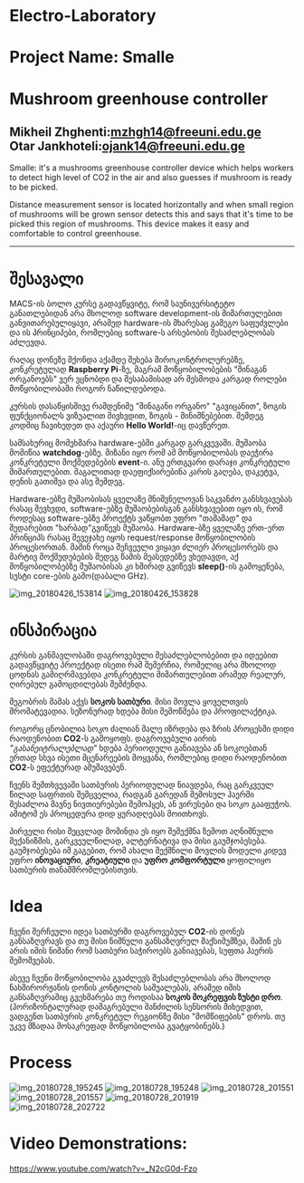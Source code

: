 # Electro-Laboratory
# Project Name: Smalle 
# Mushroom greenhouse controller


**Mikheil Zhghenti**:**mzhgh14@freeuni.edu.ge**<br> **Otar Jankhoteli**:**ojank14@freeuni.edu.ge**
-----------------------------------------------------------
Smalle: it's a mushrooms greenhouse controller device which helps workers to detect high level of CO2 in the air and also guesses if mushroom is ready to be picked.

Distance measurement sensor is located horizontally and when small region of mushrooms will be grown sensor detects this and says that it's time to be picked this region of mushrooms.
This device makes it easy and comfortable to control greenhouse.

-----------------------------------------------------------

# შესავალი
MACS-ის ბოლო კურსე გადავწყვიტე, რომ საუნივერსიტეტო განათლებიდან არა მხოლოდ software development-ის მიმართულებით განვითარებულიყავი, არამედ hardware-ის მხარესაც გამეგო საფუძვლები და ის პრინციპები, რომლებიც software-ს არსებობის შესაძლებლობას აძლევდა.

რაღაც დონეზე მქონდა აქამდე შეხება მიროკონტროლერებზე, კონკრეტულად **Raspberry Pi**-ზე, მაგრამ მოწყობილობების "შინაგან ორგანოებს" ვერ ვცნობდი და შესაბამისად არ მესმოდა კარგად როლები მოწყობილობაში როგორ ნაწილდებოდა.

კურსის დასაწყისშივე რამდენიმე "შინაგანი ორგანო" "გავიცანით", ზოგის ფუნქციონალს ვიზუალით მივხვდით, ზოგის - მინიშნებებით. შემდეგ კოდშიც ჩავიხედეთ და აქაური **Hello World!**-იც დავწერეთ.

სამსახურიც მომეხმარა hardware-ებში კარგად გარკვევაში. მუშაობა მომიწია **watchdog**-ებზე. მიზანი იყო რომ ამ მოწყობილობას დაეჭირა კონკრეტული მოქმედებების **event**-ი. ანუ ერთგვარი დარაჯი კონკრეტული მიმართულებით. მაგალითად დაეფიქსირებინა კარის გაღება, დაკეტვა, დენის გათიშვა და ასე შემდეგ.

Hardware-ებზე მუშაობისას ყველაზე მნიშვნელოვან საკვანძო განსხვავებას რასაც შევხვდი, software-ებზე მუშაობებისგან განსხვავებით იყო ის, რომ როდესაც software-ებზე პროექტს ვაწყობთ უფრო "თამამად" და შედარებით "ხარბად"გვიწევს მუშაობა. Hardware-ბზე ყველაზე ერთ-ერთ პრინციპს რასაც შევეჯახე იყოს request/response მოწყობილობის პროცესორთან. მაშინ როცა შეჩვეული ვიყავი ძლიერ პროცესორებს და მარტივ მოქმედებების შედეგ წამის მეასედებზე ვხედავდი, აქ მოწყობილობებზე მუშაობისას კი ხშირად გვიწევს **sleep()**-ის გამოყენება, სუსტი core-ების გამო(დაბალი GHz).

![img_20180426_153814](https://user-images.githubusercontent.com/11095204/39304734-b96cb490-496b-11e8-8fbf-1888fd913792.jpg)
![img_20180426_153828](https://user-images.githubusercontent.com/11095204/39304735-b9c7586e-496b-11e8-9f28-585a4e76d4e8.jpg)

# ინსპირაცია
კურსის განმავლობაში დაგროვებული შესაძლებლობებით და იდეებით გადავწყვიტე პროექტად ისეთი რამ შემერჩია, რომელიც არა მხოლოდ ცოდნას გამიღრმავებდა კონკრეტული მიმართულებით არამედ რეალურ, ღირებულ გამოცდილებას შემძენდა.

მეგობრის მამას აქვს **სოკოს სათბური**. მისი მოვლა ყოველთვის შრომატევადია. სეზონურად ხდება მისი შემოწმება და პროფილაქტიკა.

როგორც ცნობილია სოკო ძალიან მალე იზრდება და ზრის პროცესში დიდი რაოდენობით **CO2**-ს გამოყოფს. დაგროვებული აირის *"გასანეიტრალებლად"* ხდება პერიოდული განიავება ან სოკოებთან ერთად სხვა ისეთი მცენარეების მოყვანა, რომლებიც დიდი რაოდენობით **CO2**-ს ეფექტურად ამუშავებენ.

ჩვენს შემთხვევაში სათბურის პერიოდულად ნიავდება, რაც გარკვეულ წილად საფრთის შემცველია, რადგან გარედან შემოსულ ჰაერში შესაძლოა მავნე ნივთიერებები შემოჰყეს, ან ვირუსები და სოკო გააფუჭოს. ამიტომ ეს პროცედურა დიდ ყურადღებას მოითხოვს.

პირველი რისი შეცვლად მომინდა ეს იყო შემექმნა ზემოთ აღნიშნული მექანიზმის, გარკვეულწილად, ალტერნატივა და მისი გაუმჯობესება. გაუმჯობესება იმ გაგებით, რომ ახალი შექმნილი მოვლის მოდელი კიდევ უფრო **ინოვაციური**, **კრეატიული** და **უფრო კომფორტული** ყოფილიყო სათბურის თანამშრომლებისთვის.

# Idea

ჩვენი შერჩეული იდეა სათბურში დაგროვებულ **CO2**-ის დონეს განსაზღვრავს და თუ მისი ნიშნული განსაზღვრულ მაქსიმუმზეა, მაშინ ეს არის იმის ნიშანი რომ სათბური საჭიროებს განიავებას, სუფთა ჰაერის შემოშვებას.

ასევე ჩვენი მოწყობილობა გვაძლევს შესაძლებლობას არა მხოლოდ ნახშირორჟანის დონის კონტოლის საშუალებას, არამედ იმის განსაზღვრაშიც გვეხმარება თუ როდისაა **სოკოს მოკრეფვის ზუსტი დრო**. (ჰორიზონტალურად დამაგრებული მანძილის სენსორის მიხედვით, ვადგენთ სათბურის კონკრეტულ რეგიონზე მისი "მომწიფების" დროს. თუ უკვე მზადაა მოსაკრეფად მოწყობილობა გვატყობინებს.)




# Process

![img_20180728_195245](https://user-images.githubusercontent.com/11095204/43365494-d1c08360-933e-11e8-8cab-1460e3997349.jpg)
![img_20180728_195248](https://user-images.githubusercontent.com/11095204/43365495-d1e5474a-933e-11e8-99bb-2d0365710921.jpg)
![img_20180728_201551](https://user-images.githubusercontent.com/11095204/43365496-d209b76a-933e-11e8-815c-d08b3a9062d6.jpg)
![img_20180728_201557](https://user-images.githubusercontent.com/11095204/43365497-d22c4ece-933e-11e8-8c5a-b7f067c0c537.jpg)
![img_20180728_201919](https://user-images.githubusercontent.com/11095204/43365532-2f16824e-933f-11e8-9474-2a0544a77201.jpg)
![img_20180728_202722](https://user-images.githubusercontent.com/11095204/43365499-d2708bd4-933e-11e8-8229-14d4631974c3.jpg)


# Video Demonstrations:
https://www.youtube.com/watch?v=_N2cG0d-Fzo

